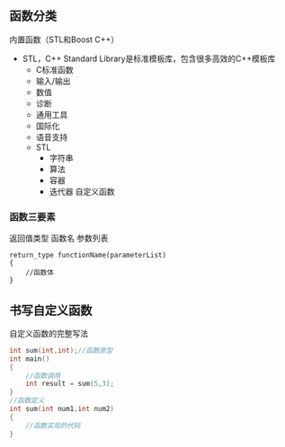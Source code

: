 ## 函数分类
内置函数（STL和Boost C++）
- STL，C++ Standard Library是标准模板库，包含很多高效的C++模板库
  - C标准函数
  - 输入/输出
  - 数值
  - 诊断
  - 通用工具
  - 国际化
  - 语音支持
  - STL
    - 字符串
    - 算法
    - 容器
    - 迭代器
自定义函数

### 函数三要素
返回值类型
函数名
参数列表

```
return_type functionName(parameterList)
{
    //函数体
}
```

## 书写自定义函数
自定义函数的完整写法
```c++
int sum(int,int);//函数原型
int main()
{
    //函数调用
    int result = sum(5,3);
}
//函数定义
int sum(int num1,int num2)
{
    //函数实现的代码
}
```
